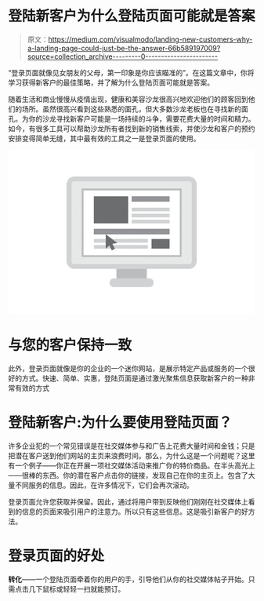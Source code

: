 # 登陆新客户为什么登陆页面可能就是答案

> 原文：<https://medium.com/visualmodo/landing-new-customers-why-a-landing-page-could-just-be-the-answer-66b589197009?source=collection_archive---------0----------------------->

“登录页面就像见女朋友的父母，第一印象是你应该瞄准的”。在这篇文章中，你将学习获得新客户的最佳策略，并了解为什么登陆页面可能就是答案。

随着生活和商业慢慢从疫情出现，健康和美容沙龙很高兴地欢迎他们的顾客回到他们的场所。虽然很高兴看到这些熟悉的面孔，但大多数沙龙老板也在寻找新的面孔。为你的沙龙寻找新客户可能是一场持续的斗争，需要花费大量的时间和精力。如今，有很多工具可以帮助沙龙所有者找到新的销售线索，并使沙龙和客户的预约安排变得简单无缝，其中最有效的工具之一是登录页面的使用。

![](img/935cf3e211906ecddbfc6ca6db582176.png)

# 与您的客户保持一致

此外，登录页面就像是你的企业的一个迷你网站，是展示特定产品或服务的一个很好的方式。快速、简单、实惠，登陆页面是通过激光聚焦信息获取新客户的一种非常有效的方式

# 登陆新客户:为什么要使用登陆页面？

许多企业犯的一个常见错误是在社交媒体参与和广告上花费大量时间和金钱；只是把潜在客户送到他们网站的主页来浪费时间。那么，为什么这是一个问题呢？这里有一个例子——你正在开展一项社交媒体活动来推广你的特价商品。在半头高光上——很棒的东西。你的潜在客户点击你的链接，发现自己在你的主页上。包含了大量不同服务的信息。因此，在许多情况下，它们会再次滚动。

登录页面允许您获取并保留。因此，通过将用户带到反映他们刚刚在社交媒体上看到的信息的页面来吸引用户的注意力。所以只有这些信息。这是吸引新客户的好方法。

# 登录页面的好处

**转化**——一个登陆页面牵着你的用户的手，引导他们从你的社交媒体帖子开始。只需点击几下鼠标或轻轻一扫就能预订。